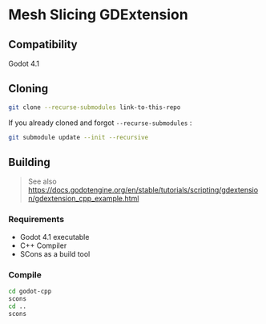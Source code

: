 # Mesh Slicing GDExtension

## Compatibility

Godot 4.1

## Cloning

```sh
git clone --recurse-submodules link-to-this-repo
```

If you already cloned and forgot `--recurse-submodules` :

```sh
git submodule update --init --recursive
```

## Building

> See also https://docs.godotengine.org/en/stable/tutorials/scripting/gdextension/gdextension_cpp_example.html

### Requirements

- Godot 4.1 executable
- C++ Compiler
- SCons as a build tool

### Compile

```sh
cd godot-cpp
scons
cd ..
scons
```
